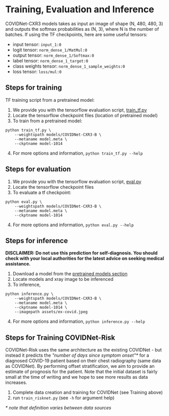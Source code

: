 # Training, Evaluation and Inference
COVIDNet-CXR3 models takes as input an image of shape (N, 480, 480, 3) and outputs the softmax probabilities as (N, 3), where N is the number of batches.
If using the TF checkpoints, here are some useful tensors:

* input tensor: `input_1:0`
* logit tensor: `norm_dense_1/MatMul:0`
* output tensor: `norm_dense_1/Softmax:0`
* label tensor: `norm_dense_1_target:0`
* class weights tensor: `norm_dense_1_sample_weights:0`
* loss tensor: `loss/mul:0`

## Steps for training
TF training script from a pretrained model:
1. We provide you with the tensorflow evaluation script, [train_tf.py](../train_tf.py)
2. Locate the tensorflow checkpoint files (location of pretrained model)
3. To train from a pretrained model:
```
python train_tf.py \
    --weightspath models/COVIDNet-CXR3-B \
    --metaname model.meta \
    --ckptname model-1014
```
4. For more options and information, `python train_tf.py --help`

## Steps for evaluation

1. We provide you with the tensorflow evaluation script, [eval.py](../eval.py)
2. Locate the tensorflow checkpoint files
3. To evaluate a tf checkpoint:
```
python eval.py \
    --weightspath models/COVIDNet-CXR3-B \
    --metaname model.meta \
    --ckptname model-1014
```
4. For more options and information, `python eval.py --help`

## Steps for inference
**DISCLAIMER: Do not use this prediction for self-diagnosis. You should check with your local authorities for the latest advice on seeking medical assistance.**

1. Download a model from the [pretrained models section](models.md)
2. Locate models and xray image to be inferenced
3. To inference,
```
python inference.py \
    --weightspath models/COVIDNet-CXR3-B \
    --metaname model.meta \
    --ckptname model-1014 \
    --imagepath assets/ex-covid.jpeg
```
4. For more options and information, `python inference.py --help`

## Steps for Training COVIDNet-Risk

COVIDNet-Risk uses the same architecture as the existing COVIDNet - but instead it predicts the *"number of days since symptom onset"\** for a diagnosed COVID-19 patient based on their chest radiography (same data as COVIDNet). By performing offset stratification, we aim to provide an estimate of prognosis for the patient. Note that the initial dataset is fairly small at the time of writing and we hope to see more results as data increases.

1. Complete data creation and training for COVIDNet (see Training above)
2. run `train_risknet.py` (see `-h` for argument help)

*\* note that definition varies between data sources*
